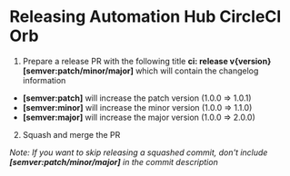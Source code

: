 # Releasing Automation Hub CircleCI Orb

1. Prepare a release PR with the following title **ci: release v{version} [semver:patch/minor/major]** which will contain the changelog information

- **[semver:patch]** will increase the patch version (1.0.0 => 1.0.1)
- **[semver:minor]** will increase the minor version (1.0.0 => 1.1.0)
- **[semver:major]** will increase the major version (1.0.0 => 2.0.0)

2. Squash and merge the PR

_Note: If you want to skip releasing a squashed commit, don't include **[semver:patch/minor/major]** in the commit description_
